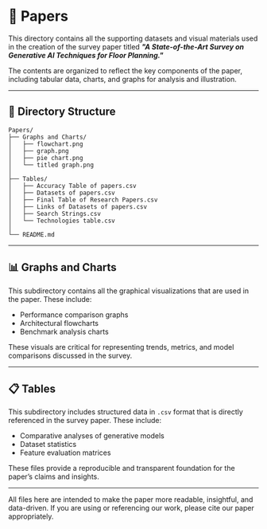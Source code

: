 # 📄 Papers

This directory contains all the supporting datasets and visual materials used in the creation of the survey paper titled ***"A State-of-the-Art Survey on Generative AI Techniques for Floor Planning."***

The contents are organized to reflect the key components of the paper, including tabular data, charts, and graphs for analysis and illustration.

---

## 📁 Directory Structure

```
Papers/
├── Graphs and Charts/
│   ├── flowchart.png
│   ├── graph.png
│   ├── pie chart.png
│   └── titled graph.png
│
├── Tables/
│   ├── Accuracy Table of papers.csv
│   ├── Datasets of papers.csv
│   ├── Final Table of Research Papers.csv
│   ├── Links of Datasets of papers.csv
│   ├── Search Strings.csv
│   └── Technologies table.csv
│
└── README.md
```

---

## 📊 Graphs and Charts

This subdirectory contains all the graphical visualizations that are used in the paper. These include:

- Performance comparison graphs
- Architectural flowcharts
- Benchmark analysis charts

These visuals are critical for representing trends, metrics, and model comparisons discussed in the survey.

---

## 📋 Tables

This subdirectory includes structured data in `.csv` format that is directly referenced in the survey paper. These include:

- Comparative analyses of generative models
- Dataset statistics
- Feature evaluation matrices

These files provide a reproducible and transparent foundation for the paper’s claims and insights.

---

All files here are intended to make the paper more readable, insightful, and data-driven. If you are using or referencing our work, please cite our paper appropriately.
